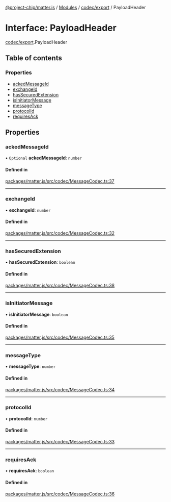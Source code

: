 [@project-chip/matter.js](../README.md) / [Modules](../modules.md) / [codec/export](../modules/codec_export.md) / PayloadHeader

# Interface: PayloadHeader

[codec/export](../modules/codec_export.md).PayloadHeader

## Table of contents

### Properties

- [ackedMessageId](codec_export.PayloadHeader.md#ackedmessageid)
- [exchangeId](codec_export.PayloadHeader.md#exchangeid)
- [hasSecuredExtension](codec_export.PayloadHeader.md#hassecuredextension)
- [isInitiatorMessage](codec_export.PayloadHeader.md#isinitiatormessage)
- [messageType](codec_export.PayloadHeader.md#messagetype)
- [protocolId](codec_export.PayloadHeader.md#protocolid)
- [requiresAck](codec_export.PayloadHeader.md#requiresack)

## Properties

### ackedMessageId

• `Optional` **ackedMessageId**: `number`

#### Defined in

[packages/matter.js/src/codec/MessageCodec.ts:37](https://github.com/project-chip/matter.js/blob/b7330d72/packages/matter.js/src/codec/MessageCodec.ts#L37)

___

### exchangeId

• **exchangeId**: `number`

#### Defined in

[packages/matter.js/src/codec/MessageCodec.ts:32](https://github.com/project-chip/matter.js/blob/b7330d72/packages/matter.js/src/codec/MessageCodec.ts#L32)

___

### hasSecuredExtension

• **hasSecuredExtension**: `boolean`

#### Defined in

[packages/matter.js/src/codec/MessageCodec.ts:38](https://github.com/project-chip/matter.js/blob/b7330d72/packages/matter.js/src/codec/MessageCodec.ts#L38)

___

### isInitiatorMessage

• **isInitiatorMessage**: `boolean`

#### Defined in

[packages/matter.js/src/codec/MessageCodec.ts:35](https://github.com/project-chip/matter.js/blob/b7330d72/packages/matter.js/src/codec/MessageCodec.ts#L35)

___

### messageType

• **messageType**: `number`

#### Defined in

[packages/matter.js/src/codec/MessageCodec.ts:34](https://github.com/project-chip/matter.js/blob/b7330d72/packages/matter.js/src/codec/MessageCodec.ts#L34)

___

### protocolId

• **protocolId**: `number`

#### Defined in

[packages/matter.js/src/codec/MessageCodec.ts:33](https://github.com/project-chip/matter.js/blob/b7330d72/packages/matter.js/src/codec/MessageCodec.ts#L33)

___

### requiresAck

• **requiresAck**: `boolean`

#### Defined in

[packages/matter.js/src/codec/MessageCodec.ts:36](https://github.com/project-chip/matter.js/blob/b7330d72/packages/matter.js/src/codec/MessageCodec.ts#L36)
